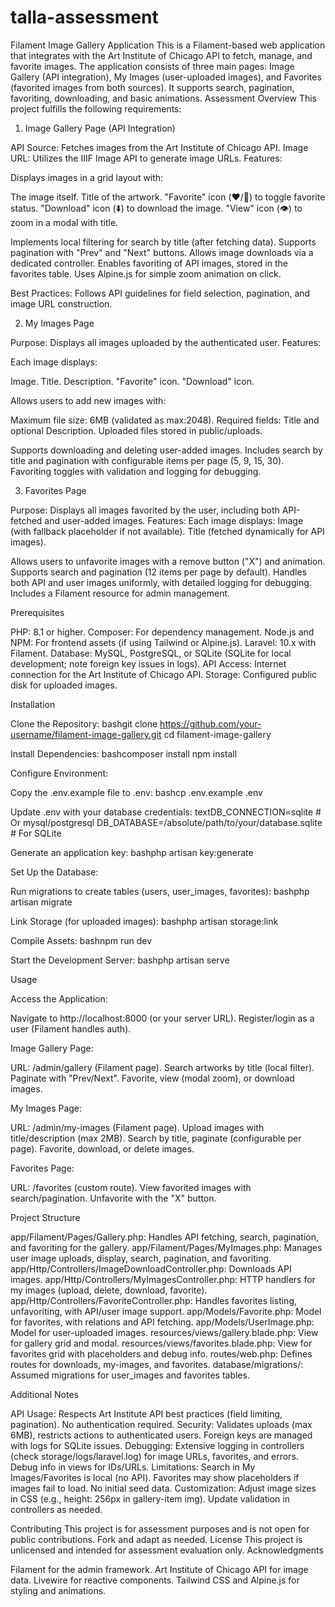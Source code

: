# talla-assessment
Filament Image Gallery Application
This is a Filament-based web application that integrates with the Art Institute of Chicago API to fetch, manage, and favorite images. The application consists of three main pages: Image Gallery (API integration), My Images (user-uploaded images), and Favorites (favorited images from both sources). It supports search, pagination, favoriting, downloading, and basic animations.
Assessment Overview
This project fulfills the following requirements:
1. Image Gallery Page (API Integration)

API Source: Fetches images from the Art Institute of Chicago API.
Image URL: Utilizes the IIIF Image API to generate image URLs.
Features:

Displays images in a grid layout with:

The image itself.
Title of the artwork.
"Favorite" icon (❤️/🤍) to toggle favorite status.
"Download" icon (⬇️) to download the image.
"View" icon (👁️) to zoom in a modal with title.


Implements local filtering for search by title (after fetching data).
Supports pagination with "Prev" and "Next" buttons.
Allows image downloads via a dedicated controller.
Enables favoriting of API images, stored in the favorites table.
Uses Alpine.js for simple zoom animation on click.


Best Practices: Follows API guidelines for field selection, pagination, and image URL construction.

2. My Images Page

Purpose: Displays all images uploaded by the authenticated user.
Features:

Each image displays:

Image.
Title.
Description.
"Favorite" icon.
"Download" icon.

Allows users to add new images with:

Maximum file size: 6MB (validated as max:2048).
Required fields: Title and optional Description.
Uploaded files stored in public/uploads.

Supports downloading and deleting user-added images.
Includes search by title and pagination with configurable items per page (5, 9, 15, 30).
Favoriting toggles with validation and logging for debugging.

3. Favorites Page

Purpose: Displays all images favorited by the user, including both API-fetched and user-added images.
Features:
Each image displays:
Image (with fallback placeholder if not available).
Title (fetched dynamically for API images).

Allows users to unfavorite images with a remove button ("X") and animation.
Supports search and pagination (12 items per page by default).
Handles both API and user images uniformly, with detailed logging for debugging.
Includes a Filament resource for admin management.

Prerequisites

PHP: 8.1 or higher.
Composer: For dependency management.
Node.js and NPM: For frontend assets (if using Tailwind or Alpine.js).
Laravel: 10.x with Filament.
Database: MySQL, PostgreSQL, or SQLite (SQLite for local development; note foreign key issues in logs).
API Access: Internet connection for the Art Institute of Chicago API.
Storage: Configured public disk for uploaded images.

Installation

Clone the Repository:
bashgit clone https://github.com/your-username/filament-image-gallery.git
cd filament-image-gallery

Install Dependencies:
bashcomposer install
npm install

Configure Environment:

Copy the .env.example file to .env:
bashcp .env.example .env

Update .env with your database credentials:
textDB_CONNECTION=sqlite  # Or mysql/postgresql
DB_DATABASE=/absolute/path/to/your/database.sqlite  # For SQLite

Generate an application key:
bashphp artisan key:generate



Set Up the Database:

Run migrations to create tables (users, user_images, favorites):
bashphp artisan migrate



Link Storage (for uploaded images):
bashphp artisan storage:link

Compile Assets:
bashnpm run dev

Start the Development Server:
bashphp artisan serve


Usage

Access the Application:

Navigate to http://localhost:8000 (or your server URL).
Register/login as a user (Filament handles auth).


Image Gallery Page:

URL: /admin/gallery (Filament page).
Search artworks by title (local filter).
Paginate with "Prev/Next".
Favorite, view (modal zoom), or download images.


My Images Page:

URL: /admin/my-images (Filament page).
Upload images with title/description (max 2MB).
Search by title, paginate (configurable per page).
Favorite, download, or delete images.

Favorites Page:

URL: /favorites (custom route).
View favorited images with search/pagination.
Unfavorite with the "X" button.

Project Structure

app/Filament/Pages/Gallery.php: Handles API fetching, search, pagination, and favoriting for the gallery.
app/Filament/Pages/MyImages.php: Manages user image uploads, display, search, pagination, and favoriting.
app/Http/Controllers/ImageDownloadController.php: Downloads API images.
app/Http/Controllers/MyImagesController.php: HTTP handlers for my images (upload, delete, download, favorite).
app/Http/Controllers/FavoriteController.php: Handles favorites listing, unfavoriting, with API/user image support.
app/Models/Favorite.php: Model for favorites, with relations and API fetching.
app/Models/UserImage.php: Model for user-uploaded images.
resources/views/gallery.blade.php: View for gallery grid and modal.
resources/views/favorites.blade.php: View for favorites grid with placeholders and debug info.
routes/web.php: Defines routes for downloads, my-images, and favorites.
database/migrations/: Assumed migrations for user_images and favorites tables.

Additional Notes

API Usage: Respects Art Institute API best practices (field limiting, pagination). No authentication required.
Security: Validates uploads (max 6MB), restricts actions to authenticated users. Foreign keys are managed with logs for SQLite issues.
Debugging: Extensive logging in controllers (check storage/logs/laravel.log) for image URLs, favorites, and errors. Debug info in views for IDs/URLs.
Limitations: Search in My Images/Favorites is local (no API). Favorites may show placeholders if images fail to load. No initial seed data.
Customization: Adjust image sizes in CSS (e.g., height: 256px in gallery-item img). Update validation in controllers as needed.

Contributing
This project is for assessment purposes and is not open for public contributions. Fork and adapt as needed.
License
This project is unlicensed and intended for assessment evaluation only.
Acknowledgments

Filament for the admin framework.
Art Institute of Chicago API for image data.
Livewire for reactive components.
Tailwind CSS and Alpine.js for styling and animations.
